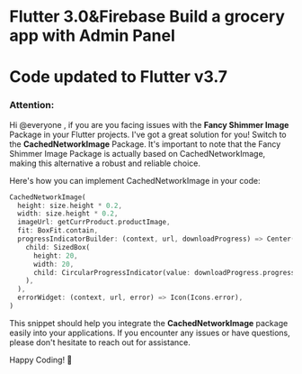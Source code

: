 # Flutter 3.0&Firebase Build a grocery app with Admin Panel

# Code updated to Flutter v3.7 

### Attention:

Hi @everyone , if you are you facing issues with the **Fancy Shimmer Image** Package in your Flutter projects. I've got a great solution for you! Switch to the **CachedNetworkImage** Package. It's important to note that the Fancy Shimmer Image Package is actually based on CachedNetworkImage, making this alternative a robust and reliable choice.

Here's how you can implement CachedNetworkImage in your code:

```dart
CachedNetworkImage(
  height: size.height * 0.2,
  width: size.height * 0.2,
  imageUrl: getCurrProduct.productImage,
  fit: BoxFit.contain,
  progressIndicatorBuilder: (context, url, downloadProgress) => Center(
    child: SizedBox(
      height: 20,
      width: 20,
      child: CircularProgressIndicator(value: downloadProgress.progress),
    ),
  ),
  errorWidget: (context, url, error) => Icon(Icons.error),
)
```

This snippet should help you integrate the **CachedNetworkImage** package easily into your applications. If you encounter any issues or have questions, please don't hesitate to reach out for assistance.

Happy Coding! :rocket:
